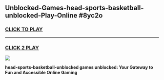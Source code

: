 
## Unblocked-Games-head-sports-basketball-unblocked-Play-Online #8yc2o
<h3>
<a href="https://news.freeplayer.one?title=head-sports-basketball-unblocked&ref=3">CLICK TO PLAY</a></h3>
<hr>

<h3>
<a href="https://news.freeplayer.one?title=head-sports-basketball-unblocked&ref=3">CLICK 2 PLAY</a>
  
</h3>

<a href="https://news.freeplayer.one?title=head-sports-basketball-unblocked&ref=3"><img src="https://clearcache.store/games.png"></a>


**head-sports-basketball-unblocked games unblocked: Your Gateway to Fun and Accessible Online Gaming**
